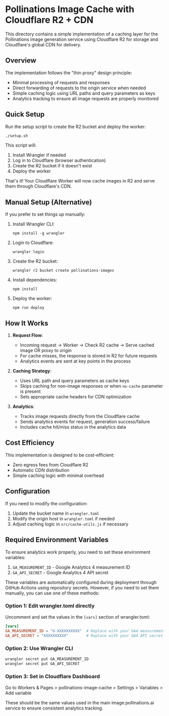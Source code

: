 # Pollinations Image Cache with Cloudflare R2 + CDN

This directory contains a simple implementation of a caching layer for the Pollinations image generation service using Cloudflare R2 for storage and Cloudflare's global CDN for delivery.

## Overview

The implementation follows the "thin proxy" design principle:
- Minimal processing of requests and responses
- Direct forwarding of requests to the origin service when needed
- Simple caching logic using URL paths and query parameters as keys
- Analytics tracking to ensure all image requests are properly monitored

## Quick Setup

Run the setup script to create the R2 bucket and deploy the worker:

```bash
./setup.sh
```

This script will:
1. Install Wrangler if needed
2. Log in to Cloudflare (browser authentication)
3. Create the R2 bucket if it doesn't exist
4. Deploy the worker

That's it! Your Cloudflare Worker will now cache images in R2 and serve them through Cloudflare's CDN.

## Manual Setup (Alternative)

If you prefer to set things up manually:

1. Install Wrangler CLI:
   ```
   npm install -g wrangler
   ```

2. Login to Cloudflare:
   ```
   wrangler login
   ```

3. Create the R2 bucket:
   ```
   wrangler r2 bucket create pollinations-images
   ```

4. Install dependencies:
   ```
   npm install
   ```

5. Deploy the worker:
   ```
   npm run deploy
   ```

## How It Works

1. **Request Flow**:
   - Incoming request → Worker → Check R2 cache → Serve cached image OR proxy to origin
   - For cache misses, the response is stored in R2 for future requests
   - Analytics events are sent at key points in the process

2. **Caching Strategy**:
   - Uses URL path and query parameters as cache keys
   - Skips caching for non-image responses or when `no-cache` parameter is present
   - Sets appropriate cache headers for CDN optimization

3. **Analytics**:
   - Tracks image requests directly from the Cloudflare cache
   - Sends analytics events for request, generation success/failure
   - Includes cache hit/miss status in the analytics data

## Cost Efficiency

This implementation is designed to be cost-efficient:
- Zero egress fees from Cloudflare R2
- Automatic CDN distribution
- Simple caching logic with minimal overhead

## Configuration

If you need to modify the configuration:

1. Update the bucket name in `wrangler.toml`
2. Modify the origin host in `wrangler.toml` if needed
3. Adjust caching logic in `src/cache-utils.js` if necessary

## Required Environment Variables

To ensure analytics work properly, you need to set these environment variables:

1. `GA_MEASUREMENT_ID` - Google Analytics 4 measurement ID
2. `GA_API_SECRET` - Google Analytics 4 API secret

These variables are automatically configured during deployment through GitHub Actions using repository secrets. However, if you need to set them manually, you can use one of these methods:

### Option 1: Edit wrangler.toml directly
Uncomment and set the values in the `[vars]` section of wrangler.toml:
```toml
[vars]
GA_MEASUREMENT_ID = "G-XXXXXXXXXX"  # Replace with your GA4 measurement ID
GA_API_SECRET = "XXXXXXXXXX"        # Replace with your GA4 API secret
```

### Option 2: Use Wrangler CLI
```bash
wrangler secret put GA_MEASUREMENT_ID
wrangler secret put GA_API_SECRET
```

### Option 3: Set in Cloudflare Dashboard
Go to Workers & Pages > pollinations-image-cache > Settings > Variables > Add variable

These should be the same values used in the main image.pollinations.ai service to ensure consistent analytics tracking.
